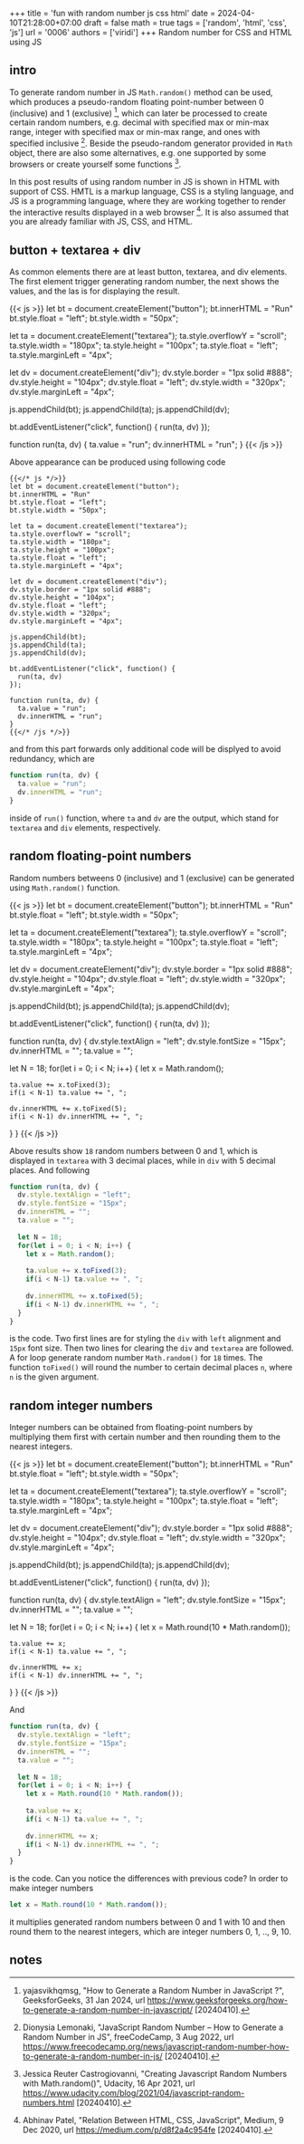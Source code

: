 +++
title = 'fun with random number js css html'
date = 2024-04-10T21:28:00+07:00
draft = false
math = true
tags = ['random', 'html', 'css', 'js']
url = '0006'
authors = ['viridi']
+++
Random number for CSS and HTML using JS <!--more-->


## intro
To generate random number in JS `Math.random()` method can be used, which produces a pseudo-random floating point-number between 0 (inclusive) and 1 (exclusive) [^yajasvikhqmsg_2024], which can later be processed to create certain random numbers, e.g. decimal with specified max or min-max range, integer with specified max or min-max range, and ones with specified inclusive [^lemonaki_2022]. Beside the pseudo-random generator provided in `Math` object, there are also some alternatives, e.g. one supported by some browsers or create yourself some functions [^castrogiovanni_2021].

In this post results of using random number in JS is shown in HTML with support of CSS. HMTL is a markup language, CSS is a styling language, and JS is a programming language, where they are working together to render the interactive results displayed in a web browser [^patel_2020]. It is also assumed that you are already familiar with JS, CSS, and HTML.


## button + textarea + div
As common elements there are at least button, textarea, and div elements. The first element trigger generating random number, the next shows the values, and the las is for displaying the result. 


{{< js >}}
let bt = document.createElement("button");
bt.innerHTML = "Run"
bt.style.float = "left";
bt.style.width = "50px";

let ta = document.createElement("textarea");
ta.style.overflowY = "scroll";
ta.style.width = "180px";
ta.style.height = "100px";
ta.style.float = "left";
ta.style.marginLeft = "4px";

let dv = document.createElement("div");
dv.style.border = "1px solid #888";
dv.style.height = "104px";
dv.style.float = "left";
dv.style.width = "320px";
dv.style.marginLeft = "4px";

js.appendChild(bt);
js.appendChild(ta);
js.appendChild(dv);

bt.addEventListener("click", function() {
  run(ta, dv)
});

function run(ta, dv) {
  ta.value = "run";
  dv.innerHTML = "run";
}
{{< /js >}}

Above appearance can be produced using following code

```
{{</* js */>}}
let bt = document.createElement("button");
bt.innerHTML = "Run"
bt.style.float = "left";
bt.style.width = "50px";

let ta = document.createElement("textarea");
ta.style.overflowY = "scroll";
ta.style.width = "180px";
ta.style.height = "100px";
ta.style.float = "left";
ta.style.marginLeft = "4px";

let dv = document.createElement("div");
dv.style.border = "1px solid #888";
dv.style.height = "104px";
dv.style.float = "left";
dv.style.width = "320px";
dv.style.marginLeft = "4px";

js.appendChild(bt);
js.appendChild(ta);
js.appendChild(dv);

bt.addEventListener("click", function() {
  run(ta, dv)
});

function run(ta, dv) {
  ta.value = "run";
  dv.innerHTML = "run";
}
{{</* /js */>}}
```

and from this part forwards only additional code will be displyed to avoid redundancy, which are

```js
function run(ta, dv) {
  ta.value = "run";
  dv.innerHTML = "run";
}
```

inside of `run()` function, where `ta` and `dv` are the output, which stand for `textarea` and `div` elements, respectively.


## random floating-point numbers
Random numbers betweens 0 (inclusive) and 1 (exclusive) can be generated using `Math.random()` function.

{{< js >}}
let bt = document.createElement("button");
bt.innerHTML = "Run"
bt.style.float = "left";
bt.style.width = "50px";

let ta = document.createElement("textarea");
ta.style.overflowY = "scroll";
ta.style.width = "180px";
ta.style.height = "100px";
ta.style.float = "left";
ta.style.marginLeft = "4px";

let dv = document.createElement("div");
dv.style.border = "1px solid #888";
dv.style.height = "104px";
dv.style.float = "left";
dv.style.width = "320px";
dv.style.marginLeft = "4px";

js.appendChild(bt);
js.appendChild(ta);
js.appendChild(dv);

bt.addEventListener("click", function() {
  run(ta, dv)
});

function run(ta, dv) {
  dv.style.textAlign = "left";
  dv.style.fontSize = "15px";
  dv.innerHTML = "";
  ta.value = "";
  
  let N = 18;
  for(let i = 0; i < N; i++) {
    let x = Math.random();
    
    ta.value += x.toFixed(3);
    if(i < N-1) ta.value += ", ";
    
    dv.innerHTML += x.toFixed(5); 
    if(i < N-1) dv.innerHTML += ", ";
  }
}
{{< /js >}}

Above results show `18` random numbers between 0 and 1, which is displayed in `textarea` with 3 decimal places, while in `div` with 5 decimal places. And following

```js
function run(ta, dv) {
  dv.style.textAlign = "left";
  dv.style.fontSize = "15px";
  dv.innerHTML = "";
  ta.value = "";
  
  let N = 18;
  for(let i = 0; i < N; i++) {
    let x = Math.random();
    
    ta.value += x.toFixed(3);
    if(i < N-1) ta.value += ", ";
    
    dv.innerHTML += x.toFixed(5); 
    if(i < N-1) dv.innerHTML += ", ";
  }
}
```

is the code. Two first lines are for styling the `div` with `left` alignment and `15px` font size. Then two lines for clearing the `div` and `textarea` are followed. A for loop generate random number `Math.random()` for `18` times. The function `toFixed()` will round the number to certain decimal places `n`, where `n` is the given argument.


## random integer numbers
Integer numbers can be obtained from floating-point numbers by multiplying them first with certain number and then rounding them to the nearest integers.

{{< js >}}
let bt = document.createElement("button");
bt.innerHTML = "Run"
bt.style.float = "left";
bt.style.width = "50px";

let ta = document.createElement("textarea");
ta.style.overflowY = "scroll";
ta.style.width = "180px";
ta.style.height = "100px";
ta.style.float = "left";
ta.style.marginLeft = "4px";

let dv = document.createElement("div");
dv.style.border = "1px solid #888";
dv.style.height = "104px";
dv.style.float = "left";
dv.style.width = "320px";
dv.style.marginLeft = "4px";

js.appendChild(bt);
js.appendChild(ta);
js.appendChild(dv);

bt.addEventListener("click", function() {
  run(ta, dv)
});

function run(ta, dv) {
  dv.style.textAlign = "left";
  dv.style.fontSize = "15px";
  dv.innerHTML = "";
  ta.value = "";
  
  let N = 18;
  for(let i = 0; i < N; i++) {
    let x = Math.round(10 * Math.random());
    
    ta.value += x;
    if(i < N-1) ta.value += ", ";
    
    dv.innerHTML += x; 
    if(i < N-1) dv.innerHTML += ", ";
  }
}
{{< /js >}}

And

```js
function run(ta, dv) {
  dv.style.textAlign = "left";
  dv.style.fontSize = "15px";
  dv.innerHTML = "";
  ta.value = "";
  
  let N = 18;
  for(let i = 0; i < N; i++) {
    let x = Math.round(10 * Math.random());
    
    ta.value += x;
    if(i < N-1) ta.value += ", ";
    
    dv.innerHTML += x; 
    if(i < N-1) dv.innerHTML += ", ";
  }
}
```

is the code. Can you notice the differences with previous code? In order to make integer numbers

```js
let x = Math.round(10 * Math.random());
```

it multiplies generated random numbers between 0 and 1 with 10 and then round them to the nearest integers, which are integer numbers 0, 1, .., 9, 10.


## notes
[^castrogiovanni_2021]: Jessica Reuter Castrogiovanni, "Creating Javascript Random Numbers with Math.random()", Udacity, 16 Apr 2021, url https://www.udacity.com/blog/2021/04/javascript-random-numbers.html [20240410].
[^lemonaki_2022]: Dionysia Lemonaki, "JavaScript Random Number – How to Generate a Random Number in JS", freeCodeCamp, 3 Aug 2022, url https://www.freecodecamp.org/news/javascript-random-number-how-to-generate-a-random-number-in-js/ [20240410].
[^patel_2020]: Abhinav Patel, "Relation Between HTML, CSS, JavaScript", Medium, 9 Dec 2020, url https://medium.com/p/d8f2a4c954fe [20240410].
[^yajasvikhqmsg_2024]: yajasvikhqmsg, "How to Generate a Random Number in JavaScript ?", GeeksforGeeks, 31 Jan 2024, url https://www.geeksforgeeks.org/how-to-generate-a-random-number-in-javascript/ [20240410].
